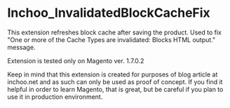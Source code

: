Inchoo_InvalidatedBlockCacheFix
===============================
This extension refreshes block cache after saving the product.
Used to fix "One or more of the Cache Types are invalidated: Blocks HTML output." message.

Extension is tested only on Magento ver. 1.7.0.2

Keep in mind that this extension is created for purposes of blog article at inchoo.net and as such can
only be used as proof of concept. If you find it helpful in order to learn Magento, that is great, but be careful
if you plan to use it in production environment.
